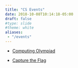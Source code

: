 ```yaml
---
title: "CS Events"
date: 2018-10-08T10:14:18-05:00
draft: false
#type: slide
#theme: white
aliases:
 - "/events"
---
```


* [Computing Olympiad](http://usaco.org/)

* [Capture the Flag](https://ctftime.org/ctfs/)

